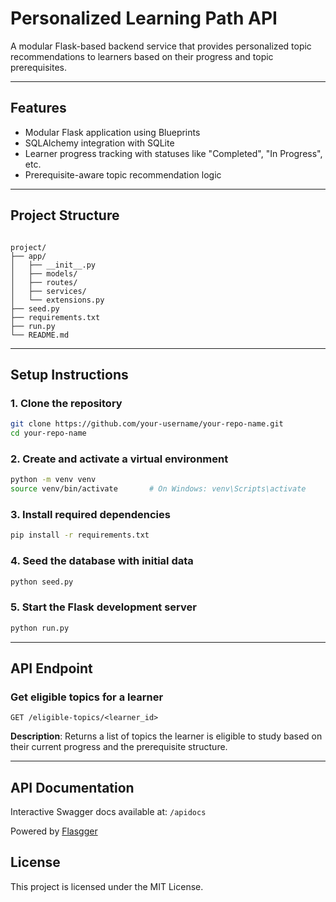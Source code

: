 # Personalized Learning Path API

A modular Flask-based backend service that provides personalized topic recommendations to learners based on their progress and topic prerequisites.

---

## Features

- Modular Flask application using Blueprints
- SQLAlchemy integration with SQLite
- Learner progress tracking with statuses like "Completed", "In Progress", etc.
- Prerequisite-aware topic recommendation logic

---

## Project Structure

```

project/
├── app/
│   ├── __init__.py
│   ├── models/
│   ├── routes/
│   ├── services/
│   └── extensions.py
├── seed.py
├── requirements.txt
├── run.py
└── README.md

````

---

## Setup Instructions

### 1. Clone the repository

```bash
git clone https://github.com/your-username/your-repo-name.git
cd your-repo-name
````

### 2. Create and activate a virtual environment

```bash
python -m venv venv
source venv/bin/activate       # On Windows: venv\Scripts\activate
```

### 3. Install required dependencies

```bash
pip install -r requirements.txt
```

### 4. Seed the database with initial data

```bash
python seed.py
```

### 5. Start the Flask development server

```bash
python run.py
```

---

## API Endpoint

### Get eligible topics for a learner

```
GET /eligible-topics/<learner_id>
```

**Description**: Returns a list of topics the learner is eligible to study based on their current progress and the prerequisite structure.

---

## API Documentation

Interactive Swagger docs available at: `/apidocs`

Powered by [Flasgger](https://github.com/flasgger/flasgger)


## License

This project is licensed under the MIT License.

```

